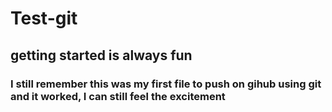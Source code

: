 # Test-git
## getting started is always fun 
### I still remember this was my first file to push on gihub using git and it worked, I can still feel the excitement
